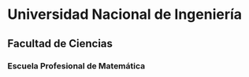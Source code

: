 # Universidad Nacional de Ingeniería
## Facultad de Ciencias 
### Escuela Profesional de Matemática

